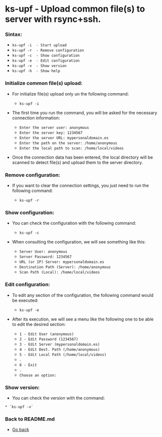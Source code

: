 ks-upf - Upload common file(s) to server with rsync+ssh.
========================================================

### Sintax:

  * `ks-upf -i  - Start upload`
  * `ks-upf -r  - Remove configuration`
  * `ks-upf -c  - Show configuration`
  * `ks-upf -e  - Edit configuration`
  * `ks-upf -v  - Show version`
  * `ks-upf -h  - Show help`

### Initialize common file(s) upload:

  * For initialize file(s) upload only un the following command:
  
    * `ks-upf -i`
    
  * The first time you run the command, you will be asked for the necessary connection information:

    * `Enter the server user: anonymous`
    * `Enter the server key: 1234567`
    * `Enter the server URL: mypersonaldomain.es`
    * `Enter the path on the server: /home/anonymous`
    * `Enter the local path to scan: /home/local/videos`

  * Once the connection data has been entered, the local directory will be scanned to detect file(s) and upload them to the server directory.
    
### Remove configuration:

  * If you want to clear the connection settings, you just need to run the following command:
  
    * `ks-upf -r`
    
### Show configuration:

  * You can check the configuration with the following command:
  
    * `ks-upf -c`
    
  * When consulting the configuration, we will see something like this:

    * `Server User: anonymous`
    * `Server Password: 1234567`
    * `URL (or IP) Server: mypersonaldomain.es`
    * `Destination Path (Server): /home/anonymous`
    * `Scan Path (Local): /home/local/videos`
    
### Edit configuration:

  * To edit any section of the configuration, the following command would be executed:

    * `ks-upf -e`
    
  * After its execution, we will see a menu like the following one to be able to edit the desired section:

    * `1 - Edit User (anonymous)`
    * `2 - Edit Password (1234567)`
    * `3 - Edit Server (mypersonaldomain.es)`
    * `4 - Edit Dest. Path (/home/anonymous)`
    * `5 - Edit Local Path (/home/local/videos)`
    * `.`
    * `6 - Exit`
    * `.`
    * `Choose an option:`
    
### Show version:

   * You can check the version with the command:
   
    * `ks-upf -v`
    
### Back to README.md
    
* [Go back](https://github.com/q3aql/ks-tools/blob/main/README.md)
  
